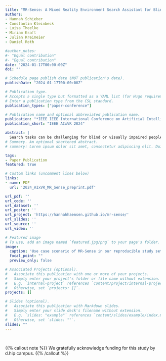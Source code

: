 ```yaml
---
title: "MR-Sense: A Mixed Reality Environment Search Assistant for Blind and Visually Impaired People"
authors:
- Hannah Schieber
- Constantin Kleinbeck
- Luisa Theelke
- Miriam Kraft
- Julian Kreimeier
- Daniel Roth

#author_notes:
#- "Equal contribution"
#- "Equal contribution"
date: "2024-01-17T00:00:00Z"
doi: ""

# Schedule page publish date (NOT publication's date).
publishDate: "2024-01-17T00:00:00Z"

# Publication type.
# Accepts a single type but formatted as a YAML list (for Hugo requirements).
# Enter a publication type from the CSL standard.
publication_types: ["paper-conference"]

# Publication name and optional abbreviated publication name.
publication: "*IEEE IEEE International Conference on Artificial Intelligence & eXtended and Virtual Reality*"
publication_short: "IEEE AIxVR 2024"

abstract: | 
  Search tasks can be challenging for blind or visually impaired people. To determine an object's location and to navigate there, they often rely on the limited sensory capabilities of a white cane, search haptically, or ask for help. We introduce MR-Sense, a mixed reality assistant to support search and navigation tasks. The system is designed in a participatory fashion and utilizes sensory data of a standalone mixed reality head-mounted display to perform deep learning-driven object recognition and environment mapping. The user is supported in object search tasks via spatially mapped audio and vibrotactile feedback. We conducted a preliminary user study including ten blind or visually impaired participants and a final user evaluation with thirteen blind or visually impaired participants. The final study reveals that MR-Sense alone cannot replace the cane but provides a valuable addition in terms of usability and task load. We further propose a standardized evaluation setup for replicable studies and highlight relevant potentials and challenges fostering future work towards employing technology in accessibility.
# Summary. An optional shortened abstract.
# summary: Lorem ipsum dolor sit amet, consectetur adipiscing elit. Duis posuere tellus ac convallis placerat. Proin tincidunt magna sed ex sollicitudin condimentum.

tags:
- Paper Publication
featured: true

# Custom links (uncomment lines below)
links:
- name: PDF
  url: '2024_AIxVR_MR_Sense_preprint.pdf'

url_pdf: ''
url_code: ''
url_dataset: ''
url_poster: ''
url_project: 'https://hannahhaensen.github.io/mr-sense/'
url_slides: ''
url_source: ''
url_video: ''

# Featured image
# To use, add an image named `featured.jpg/png` to your page's folder. 
image:
  caption: 'Use case scenario of MR-Sense in our reproducible study setup'
  focal_point: ""
  preview_only: false

# Associated Projects (optional).
#   Associate this publication with one or more of your projects.
#   Simply enter your project's folder or file name without extension.
#   E.g. `internal-project` references `content/project/internal-project/index.md`.
#   Otherwise, set `projects: []`.
projects: []

# Slides (optional).
#   Associate this publication with Markdown slides.
#   Simply enter your slide deck's filename without extension.
#   E.g. `slides: "example"` references `content/slides/example/index.md`.
#   Otherwise, set `slides: ""`.
slides: ""
---
```


<br>

{{% callout note %}}
We gratefully acknowledge funding for this study by d.hip campus.
{{% /callout %}}


